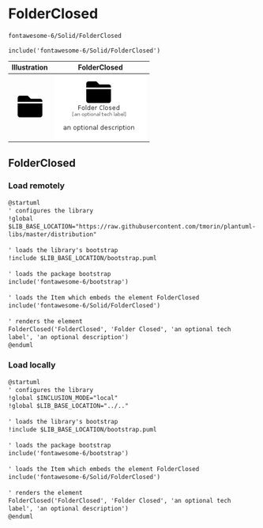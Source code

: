 # FolderClosed


```text
fontawesome-6/Solid/FolderClosed
```

```text
include('fontawesome-6/Solid/FolderClosed')
```



| Illustration | FolderClosed |
| :---: | :---: |
| ![illustration for Illustration](../../fontawesome-6/Solid/FolderClosed.png) | ![illustration for FolderClosed](../../fontawesome-6/Solid/FolderClosed.Local.png) |




## FolderClosed

### Load remotely
```plantuml
@startuml
' configures the library
!global $LIB_BASE_LOCATION="https://raw.githubusercontent.com/tmorin/plantuml-libs/master/distribution"

' loads the library's bootstrap
!include $LIB_BASE_LOCATION/bootstrap.puml

' loads the package bootstrap
include('fontawesome-6/bootstrap')

' loads the Item which embeds the element FolderClosed
include('fontawesome-6/Solid/FolderClosed')

' renders the element
FolderClosed('FolderClosed', 'Folder Closed', 'an optional tech label', 'an optional description')
@enduml
```

### Load locally
```plantuml
@startuml
' configures the library
!global $INCLUSION_MODE="local"
!global $LIB_BASE_LOCATION="../.."

' loads the library's bootstrap
!include $LIB_BASE_LOCATION/bootstrap.puml

' loads the package bootstrap
include('fontawesome-6/bootstrap')

' loads the Item which embeds the element FolderClosed
include('fontawesome-6/Solid/FolderClosed')

' renders the element
FolderClosed('FolderClosed', 'Folder Closed', 'an optional tech label', 'an optional description')
@enduml
```

